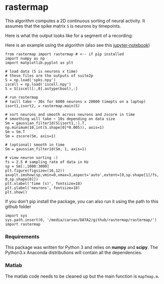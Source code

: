 # rastermap

This algorithm computes a 2D continuous sorting of neural activity. It assumes that the spike matrix `S` is neurons by timepoints.

Here is what the output looks like for a segment of a recording:

Here is an example using the algorithm (also see this [jupyter-notebook](rastermap/run_rastermap.ipynb))

```
from rastermap import rastermap # <-- if pip installed
import numpy as np
import matplotlib.pyplot as plt

# load data (S is neurons x time)
# these files are the outputs of suite2p
S = np.load('spks.npy')
iscell = np.load('iscell.npy')
S = S[iscell[:,0].astype(bool),:]

# run rastermap 
# (will take ~ 30s for 6000 neurons x 20000 timepts on a laptop)
isort1,isort2, = rastermap.main(S)

# sort neurons and smooth across neurons and zscore in time
# smoothing will take ~ 10s depending on data size
Sm = gaussian_filter1d(S[isort1,:].T, np.minimum(10,int(S.shape[0]*0.005)), axis=1)
Sm = Sm.T
Sm = zscore(Sm, axis=1)

# (optional) smooth in time
Sm = gaussian_filter1d(Sm, 1, axis=1)

# view neuron sorting :)
fs = 2.5 # sampling rate of data in Hz
sp = Sm[:,1000:3000]
plt.figure(figsize=(16,12))
ax=plt.imshow(sp,vmin=0,vmax=3,aspect='auto',extent=[0,sp.shape[1]/fs, 0,sp.shape[0]])
plt.xlabel('time (s)', fontsize=18)
plt.ylabel('neurons', fontsize=18)
plt.show()

```

If you don't pip install the package, you can also run it using the path to this github folder
```
import sys
sys.path.insert(0, '/media/carsen/DATA2/github/rastermap/rastermap/')
import rastermap
```

### Requirements

This package was written for Python 3 and relies on **numpy** and **scipy**. The Python3.x Anaconda distributions will contain all the dependencies.

### Matlab

The matlab code needs to be cleaned up but the main function is `mapTmap.m`.

